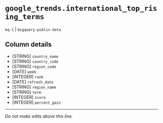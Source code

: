 # `google_trends.international_top_rising_terms`
`bq-1` | `bigquery-public-data`

## Column details
* [STRING]    `country_name`
* [STRING]    `country_code`
* [STRING]    `region_code`
* [DATE]      `week`
* [INTEGER]   `rank`
* [DATE]      `refresh_date`
* [STRING]    `region_name`
* [STRING]    `term`
* [INTEGER]   `score`
* [INTEGER]   `percent_gain`

-------------------------------------------------------------------------------
*Do not make edits above this line.*
